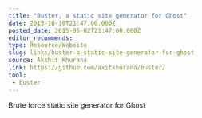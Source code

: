 ```yaml
---
title: "Buster, a static site generator for Ghost"
date: 2013-10-16T21:47:00.000Z
posted_date: 2015-05-02T21:47:00.000Z
editor_recommends:
type: Resource/Website
slug: links/buster-a-static-site-generator-for-ghost
source: Akshit Khurana
link: https://github.com/axitkhurana/buster/
tool:
 - buster
---
```

Brute force static site generator for Ghost



